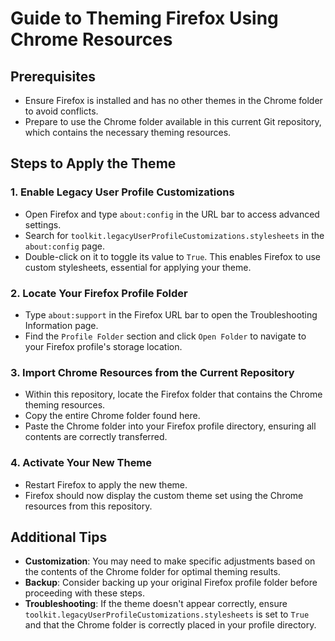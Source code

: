 # Guide to Theming Firefox Using Chrome Resources

## Prerequisites

- Ensure Firefox is installed and has no other themes in the Chrome folder to avoid conflicts.
- Prepare to use the Chrome folder available in this current Git repository, which contains the necessary theming resources.

## Steps to Apply the Theme

### 1. Enable Legacy User Profile Customizations

- Open Firefox and type `about:config` in the URL bar to access advanced settings.
- Search for `toolkit.legacyUserProfileCustomizations.stylesheets` in the `about:config` page.
- Double-click on it to toggle its value to `True`. This enables Firefox to use custom stylesheets, essential for applying your theme.

### 2. Locate Your Firefox Profile Folder

- Type `about:support` in the Firefox URL bar to open the Troubleshooting Information page.
- Find the `Profile Folder` section and click `Open Folder` to navigate to your Firefox profile's storage location.

### 3. Import Chrome Resources from the Current Repository

- Within this repository, locate the Firefox folder that contains the Chrome theming resources.
- Copy the entire Chrome folder found here.
- Paste the Chrome folder into your Firefox profile directory, ensuring all contents are correctly transferred.

### 4. Activate Your New Theme

- Restart Firefox to apply the new theme.
- Firefox should now display the custom theme set using the Chrome resources from this repository.

## Additional Tips

- **Customization**: You may need to make specific adjustments based on the contents of the Chrome folder for optimal theming results.
- **Backup**: Consider backing up your original Firefox profile folder before proceeding with these steps.
- **Troubleshooting**: If the theme doesn't appear correctly, ensure `toolkit.legacyUserProfileCustomizations.stylesheets` is set to `True` and that the Chrome folder is correctly placed in your profile directory.